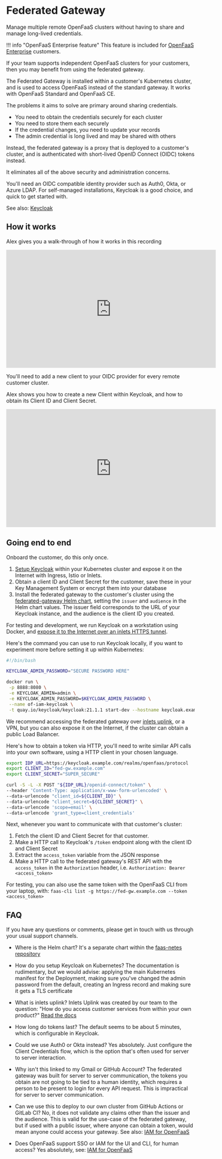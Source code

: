 # Federated Gateway

Manage multiple remote OpenFaaS clusters without having to share and manage long-lived credentials.

!!! info "OpenFaaS Enterprise feature"
    This feature is included for [OpenFaaS Enterprise](/openfaas-pro/introduction) customers.

If your team supports independent OpenFaaS clusters for your customers, then you may benefit from using the federated gateway.

The Federated Gateway is installed within a customer's Kubernetes cluster, and is used to access OpenFaaS instead of the standard gateway. It works with OpenFaaS Standard and OpenFaaS CE.

The problems it aims to solve are primary around sharing credentials.

* You need to obtain the credentials securely for each cluster
* You need to store them each securely
* If the credential changes, you need to update your records
* The admin credential is long lived and may be shared with others

Instead, the federated gateway is a proxy that is deployed to a customer's cluster, and is authenticated with short-lived OpenID Connect (OIDC) tokens instead.

It eliminates all of the above security and administration concerns.

You'll need an OIDC compatible identity provider such as Auth0, Okta, or Azure LDAP. For self-managed installations, Keycloak is a good choice, and quick to get started with.

See also: [Keycloak](https://www.keycloak.org/)

## How it works

Alex gives you a walk-through of how it works in this recording

<iframe width="560" height="315" src="https://www.youtube.com/embed/TPZHa0fw0Yk" title="YouTube video player" frameborder="0" allow="accelerometer; autoplay; clipboard-write; encrypted-media; gyroscope; picture-in-picture; web-share" allowfullscreen></iframe>

You'll need to add a new client to your OIDC provider for every remote customer cluster.

Alex shows you how to create a new Client within Keycloak, and how to obtain its Client ID and Client Secret.

<iframe width="560" height="315" src="https://www.youtube.com/embed/G2QVhUAEylc" title="YouTube video player" frameborder="0" allow="accelerometer; autoplay; clipboard-write; encrypted-media; gyroscope; picture-in-picture; web-share" allowfullscreen></iframe>

## Going end to end

Onboard the customer, do this only once.

1. [Setup Keycloak](https://www.keycloak.org/) within your Kubernetes cluster and expose it on the Internet with Ingress, Istio or Inlets.
2. Obtain a client ID and Client Secret for the customer, save these in your Key Management System or encrypt them into your database 
3. Install the federated gateway to the customer's cluster using the [federated-gateway Helm chart](https://github.com/openfaas/faas-netes/tree/master/chart/federated-gateway), setting the `issuer` and `audience` in the Helm chart values. The issuer field corresponds to the URL of your Keycloak instance, and the audience is the client ID you created.

For testing and development, we run Keycloak on a workstation using Docker, and [expose it to the Internet over an inlets HTTPS tunnel](https://docs.inlets.dev/tutorial/automated-http-server/).

Here's the command you can use to run Keycloak locally, if you want to experiment more before setting it up within Kubernetes:

```bash
#!/bin/bash

KEYCLOAK_ADMIN_PASSWORD="SECURE PASSWORD HERE"

docker run \
 -p 8888:8080 \
 -e KEYCLOAK_ADMIN=admin \
 -e KEYCLOAK_ADMIN_PASSWORD=$KEYCLOAK_ADMIN_PASSWORD \
 --name of-iam-keycloak \
 -t quay.io/keycloak/keycloak:21.1.1 start-dev --hostname keycloak.example.com --proxy=edge
```

We recommend accessing the federated gateway over [inlets uplink](https://docs.inlets.dev/uplink/overview/), or a VPN, but you can also expose it on the Internet, if the cluster can obtain a public Load Balancer.


Here's how to obtain a token via HTTP, you'll need to write similar API calls into your own software, using a HTTP client in your chosen language.

```bash
export IDP_URL=https://keycloak.example.com/realms/openfaas/protocol
export CLIENT_ID="fed-gw.example.com"
export CLIENT_SECRET="SUPER_SECURE"

curl -S -L -X POST "${IDP_URL}/openid-connect/token" \
--header 'Content-Type: application/x-www-form-urlencoded' \
--data-urlencode "client_id=${CLIENT_ID}" \
--data-urlencode "client_secret=${CLIENT_SECRET}" \
--data-urlencode 'scope=email' \
--data-urlencode 'grant_type=client_credentials'
```

Next, whenever you want to communicate with that customer's cluster:

1. Fetch the client ID and Client Secret for that customer.
2. Make a HTTP call to Keycloak's `/token` endpoint along with the client ID and Client Secret
3. Extract the `access_token` variable from the JSON response
4. Make a HTTP call to the federated gateway's REST API with the `access_token` in the `Authorization` header, i.e. `Authorization: Bearer <access_token>`

For testing, you can also use the same token with the OpenFaaS CLI from your laptop, with: `faas-cli list -g https://fed-gw.example.com --token <access_token>`


## FAQ

If you have any questions or comments, please get in touch with us through your usual support channels.

* Where is the Helm chart? It's a separate chart within the [faas-netes repository](https://github.com/openfaas/faas-netes/tree/master/chart/federated-gateway)

* How do you setup Keycloak on Kubernetes? The documentation is rudimentary, but we would advise: applying the main Kubernetes manifest for the Deployment, making sure you've changed the admin password from the default, creating an Ingress record and making sure it gets a TLS certificate

* What is inlets uplink? Inlets Uplink was created by our team to the question: "How do you access customer services from within your own product?" [Read the docs](https://docs.inlets.dev/uplink/overview/)

* How long do tokens last? The default seems to be about 5 minutes, which is configurable in Keycloak.

* Could we use Auth0 or Okta instead? Yes absolutely. Just configure the Client Credentials flow, which is the option that's often used for server to server interaction.

* Why isn't this linked to my Gmail or GitHub Account? The federated gateway was built for server to server communication, the tokens you obtain are not going to be tied to a human identity, which requires a person to be present to login for every API request. This is impractical for server to server communication.

* Can we use this to deploy to our own cluster from GitHub Actions or GitLab CI? No, it does not validate any claims other than the issuer and the audience. This is valid for the use-case of the federated gateway, but if used with a public issuer, where anyone can obtain a token, would mean anyone could access your gateway. See also: [IAM for OpenFaaS](/openfaas-pro/iam/overview)

* Does OpenFaaS support SSO or IAM for the UI and CLI, for human access? Yes absolutely, see: [IAM for OpenFaaS](/openfaas-pro/iam/overview)
